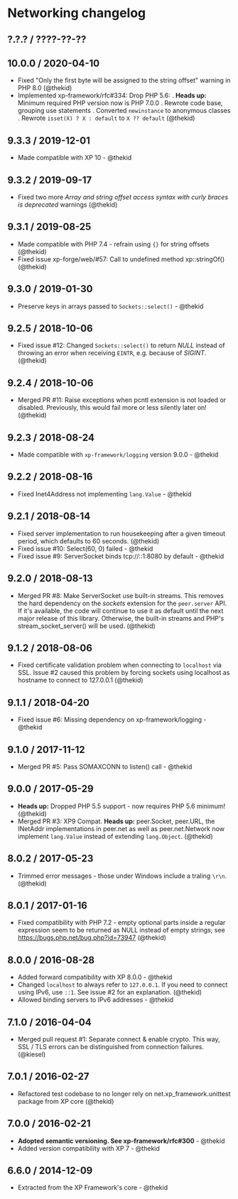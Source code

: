 Networking changelog
====================

## ?.?.? / ????-??-??

## 10.0.0 / 2020-04-10

* Fixed "Only the first byte will be assigned to the string offset"
  warning in PHP 8.0
  (@thekid)
* Implemented xp-framework/rfc#334: Drop PHP 5.6:
  . **Heads up:** Minimum required PHP version now is PHP 7.0.0
  . Rewrote code base, grouping use statements
  . Converted `newinstance` to anonymous classes
  . Rewrote `isset(X) ? X : default` to `X ?? default`
  (@thekid)

## 9.3.3 / 2019-12-01

* Made compatible with XP 10 - @thekid

## 9.3.2 / 2019-09-17

* Fixed two more *Array and string offset access syntax with curly braces
  is deprecated* warnings
  (@thekid)

## 9.3.1 / 2019-08-25

* Made compatible with PHP 7.4 - refrain using `{}` for string offsets
  (@thekid)
* Fixed issue xp-forge/web/#57: Call to undefined method xp::stringOf()
  (@thekid)

## 9.3.0 / 2019-01-30

* Preserve keys in arrays passed to `Sockets::select()` - @thekid

## 9.2.5 / 2018-10-06

* Fixed issue #12: Changed `Sockets::select()` to return *NULL* instead of
  throwing an error when receiving `EINTR`, e.g. because of *SIGINT*.
  (@thekid)

## 9.2.4 / 2018-10-06

* Merged PR #11: Raise exceptions when pcntl extension is not loaded or
  disabled. Previously, this would fail more or less silently later on!
  (@thekid)

## 9.2.3 / 2018-08-24

* Made compatible with `xp-framework/logging` version 9.0.0 - @thekid

## 9.2.2 / 2018-08-16

* Fixed Inet4Address not implementing `lang.Value` - @thekid

## 9.2.1 / 2018-08-14

* Fixed server implementation to run housekeeping after a given timeout
  period, which defaults to 60 seconds.
  (@thekid)
* Fixed issue #10: Select(60, 0) failed - @thekid
* Fixed issue #9: ServerSocket binds tcp://::1:8080 by default - @thekid

## 9.2.0 / 2018-08-13

* Merged PR #8: Make ServerSocket use built-in streams. This removes the
  hard dependency on the *sockets* extension for the `peer.server` API.
  If it's available, the code will continue to use it as default until
  the next major release of this library. Otherwise, the built-in streams
  and PHP's stream_socket_server() will be used.
  (@thekid)

## 9.1.2 / 2018-08-06

* Fixed certificate validation problem when connecting to `localhost`
  via SSL. Issue #2 caused this problem by forcing sockets using localhost
  as hostname to connect to 127.0.0.1
  (@thekid)

## 9.1.1 / 2018-04-20

* Fixed issue #6: Missing dependency on xp-framework/logging - @thekid

## 9.1.0 / 2017-11-12

* Merged PR #5: Pass SOMAXCONN to listen() call - @thekid

## 9.0.0 / 2017-05-29

* **Heads up:** Dropped PHP 5.5 support - now requires PHP 5.6 minimum!
  (@thekid)
* Merged PR #3: XP9 Compat. **Heads up:** peer.Socket, peer.URL, the 
  INetAddr implementations in peer.net as well as peer.net.Network now
  implement `lang.Value` instead of extending `lang.Object`.
  (@thekid)

## 8.0.2 / 2017-05-23

* Trimmed error messages - those under Windows include a traling `\r\n`.
  (@thekid)

## 8.0.1 / 2017-01-16

* Fixed compatibility with PHP 7.2 - empty optional parts inside a
  regular expression seem to be returned as NULL instead of empty
  strings; see https://bugs.php.net/bug.php?id=73947
  (@thekid)

## 8.0.0 / 2016-08-28

* Added forward compatibility with XP 8.0.0 - @thekid
* Changed `localhost` to always refer to `127.0.0.1`. If you need to
  connect using IPv6, use `::1`. See issue #2 for an explanation.
  (@thekid)
* Allowed binding servers to IPv6 addresses - @thekid

## 7.1.0 / 2016-04-04

* Merged pull request #1: Separate connect & enable crypto. This way,
  SSL / TLS errors can be distinguished from connection failures.
  (@kiesel)

## 7.0.1 / 2016-02-27

* Refactored test codebase to no longer rely on net.xp_framework.unittest
  package from XP core
  (@thekid)

## 7.0.0 / 2016-02-21

* **Adopted semantic versioning. See xp-framework/rfc#300** - @thekid 
* Added version compatibility with XP 7 - @thekid

## 6.6.0 / 2014-12-09

* Extracted from the XP Framework's core - @thekid